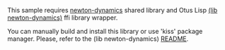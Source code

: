 This sample requires [newton-dynamics](https://github.com/MADEAPPS/newton-dynamics) shared library
and Otus Lisp [(lib newton-dynamics)](https://github.com/yuriy-chumak/newton-dynamics) ffi library wrapper.

You can manually build and install this library or use 'kiss' package manager.
Please, refer to the (lib newton-dynamics) [README](https://github.com/yuriy-chumak/newton-dynamics).